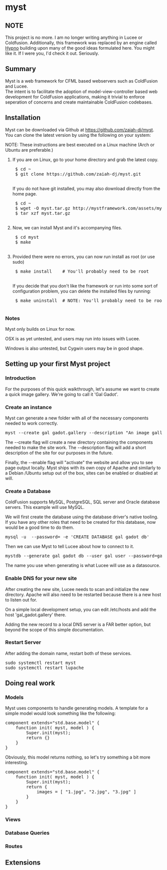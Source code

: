 myst 
====

## NOTE 

This project is no more.   I am no longer writing anything in Lucee or Coldfusion.   Additionally, this framework was replaced by an engine called <a href="https://github.com/ramar-work/hypno">Hypno</a> building upon many of the good ideas formulated here.  You might like it.  If I were you, I'd check it out.  Seriously.


Summary
-------

Myst is a web framework for CFML based webservers such as ColdFusion and Lucee.  
The intent is to facilitate the adoption of model-view-controller based web development for ColdFusion applications, making it trivial to enforce seperation of concerns and create maintainable ColdFusion codebases.


Installation
------------

<!-- Myst can be downloaded via its <a href="http://mystframework.com">home page</a> -->
Myst can be downloaded via Github at <a href="https://github.com/zaiah-dj/myst">https://github.com/zaiah-dj/myst</a>.  You can clone the latest version by using the following on your system:

NOTE: These instructions are best executed on a Linux machine (Arch or Ubuntu are preferable.)

1. If you are on Linux, go to your home directory and grab the latest copy.
	<pre>
	$ cd ~
	$ git clone https://github.com/zaiah-dj/myst.git
	</pre>
	
	If you do not have git installed, you may also download directly from the home page. 
	<pre>
	$ cd ~
	$ wget -O myst.tar.gz http://mystframework.com/assets/myst-v0.2.tar.gz
	$ tar xzf myst.tar.gz
	</pre>

2. Now, we can install Myst and it's accompanying files. 
	<pre>
	$ cd myst 
	$ make
	</pre>

3. Provided there were no errors, you can now run install as root (or use sudo)
	<pre>
	$ make install    # You'll probably need to be root
	</pre>

	If you decide that you don't like the framework or run into some sort of configuration
	problem, you can delete the installed files by running:
	<pre>
	$ make uninstall  # NOTE: You'll probably need to be root again
	</pre>


### Notes 

Myst only builds on Linux for now.  

OSX is as yet untested, and users may run into issues with Lucee. 

Windows is also untested, but Cygwin users may be in good shape.


Setting up your first Myst project
----------------------------------

### Introduction

For the purposes of this quick walkthrough, let's assume we want to create a
quick image gallery.  We're going to call it 'Gal Gadot'.


### Create an instance 

Myst can generate a new folder with all of the necessary components needed to work correctly. 

<pre>
myst --create gal_gadot.gallery --description "An image gallery" --enable
</pre>

The --create flag will create a new directory containing the components needed to make the site work.   The --description flag will add a short description of the site for our purposes in the future.   

Finally, the --enable flag will "activate" the website and allow you to see page output locally.  Myst ships with its own copy of Apache and similarly to a Debian /Ubuntu setup out of the box, sites can be enabled or disabled at will.


### Create a Database

ColdFusion supports MySQL, PostgreSQL, SQL server and Oracle database servers.  This example will use MySQL.

We will first create the database using the database driver's native tooling.  If you have any other roles that need to be created for this database, now would be a good time to do them. 

<pre>
mysql -u <your-username> --password=<your-password> -e 'CREATE DATABASE gal_gadot_db'
</pre>

Then we can use Myst to tell Lucee about how to connect to it.

<pre>
mystdb --generate gal_gadot_db --user gal_user --password=gal_pass
</pre>

The name you use when generating is what Lucee will use as a datasource.


### Enable DNS for your new site

After creating the new site, Lucee needs to scan and initialize the new directory.  Apache will also need to be restarted because there is a new host to listen out for.   

On a simple local development setup, you can edit /etc/hosts and add the host 'gal_gadot.gallery' there.

Adding the new record to a local DNS server is a FAR better option, but beyond the scope of this simple documentation.


### Restart Server

After adding the domain name, restart both of these services.

<pre>
sudo systemctl restart myst 
sudo systemctl restart lupache 
</pre>



Doing real work
---------------

### Models

Myst uses components to handle generating models.  A template for a simple model would look something like the following:
<pre>
component extends="std.base.model" {
	function init( myst, model ) {
		Super.init(myst);
		return {}
	}	
}
</pre>

Obviously, this model returns nothing, so let's try something a bit more interesting.
<pre>
component extends="std.base.model" {
	function init( myst, model ) {
		Super.init(myst);
		return {
			images = [ "1.jpg", "2.jpg", "3.jpg" ]
		}
	}	
}
</pre>

### Views

### Database Queries 

### Routes 


Extensions
----------



<link href="style.css" rel="stylesheet">
